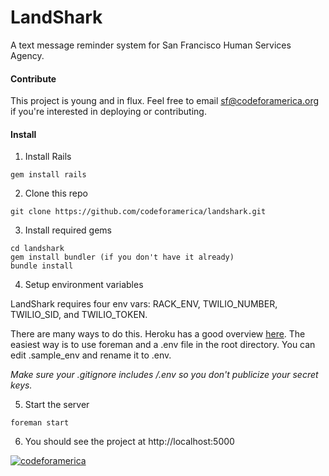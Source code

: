 # LandShark
A text message reminder system for San Francisco Human Services Agency.

#### Contribute
This project is young and in flux. Feel free to email sf@codeforamerica.org if you're interested in deploying or contributing.

#### Install
1) Install Rails
```
gem install rails
```

2) Clone this repo
```
git clone https://github.com/codeforamerica/landshark.git
```

3) Install required gems
```
cd landshark
gem install bundler (if you don't have it already)
bundle install
```

4) Setup environment variables

LandShark requires four env vars: RACK_ENV, TWILIO_NUMBER, TWILIO_SID, and TWILIO_TOKEN.

There are many ways to do this. Heroku has a good overview <a href="https://devcenter.heroku.com/articles/config-vars">here</a>. The easiest way is to use foreman and a .env file in the root directory. You can edit .sample_env and rename it to .env.

*Make sure your .gitignore includes /.env so you don't publicize your secret keys.*

5) Start the server
```
foreman start
```

6) You should see the project at http://localhost:5000

<a href="#"><img src="https://a248.e.akamai.net/camo.github.com/e8ce7fcd025087eebe85499c7bf4b5ac57f12b1e/687474703a2f2f73746174732e636f6465666f72616d65726963612e6f72672f636f6465666f72616d65726963612f6366615f74656d706c6174652e706e67" alt="codeforamerica"/></a>